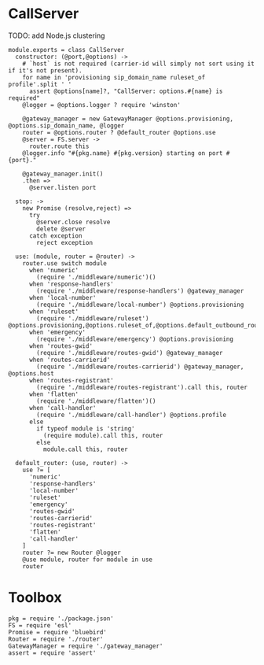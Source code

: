 CallServer
==========

TODO: add Node.js clustering

    module.exports = class CallServer
      constructor: (@port,@options) ->
        # `host` is not required (carrier-id will simply not sort using it if it's not present).
        for name in 'provisioning sip_domain_name ruleset_of profile'.split ' '
          assert @options[name]?, "CallServer: options.#{name} is required"
        @logger = @options.logger ? require 'winston'

        @gateway_manager = new GatewayManager @options.provisioning, @options.sip_domain_name, @logger
        router = @options.router ? @default_router @options.use
        @server = FS.server ->
          router.route this
        @logger.info "#{pkg.name} #{pkg.version} starting on port #{port}."

        @gateway_manager.init()
        .then =>
          @server.listen port

      stop: ->
        new Promise (resolve,reject) =>
          try
            @server.close resolve
            delete @server
          catch exception
            reject exception

      use: (module, router = @router) ->
        router.use switch module
          when 'numeric'
            (require './middleware/numeric')()
          when 'response-handlers'
            (require './middleware/response-handlers') @gateway_manager
          when 'local-number'
            (require './middleware/local-number') @options.provisioning
          when 'ruleset'
            (require './middleware/ruleset') @options.provisioning,@options.ruleset_of,@options.default_outbound_route
          when 'emergency'
            (require './middleware/emergency') @options.provisioning
          when 'routes-gwid'
            (require './middleware/routes-gwid') @gateway_manager
          when 'routes-carrierid'
            (require './middleware/routes-carrierid') @gateway_manager, @options.host
          when 'routes-registrant'
            (require './middleware/routes-registrant').call this, router
          when 'flatten'
            (require './middleware/flatten')()
          when 'call-handler'
            (require './middleware/call-handler') @options.profile
          else
            if typeof module is 'string'
              (require module).call this, router
            else
              module.call this, router

      default_router: (use, router) ->
        use ?= [
          'numeric'
          'response-handlers'
          'local-number'
          'ruleset'
          'emergency'
          'routes-gwid'
          'routes-carrierid'
          'routes-registrant'
          'flatten'
          'call-handler'
        ]
        router ?= new Router @logger
        @use module, router for module in use
        router

Toolbox
=======

    pkg = require './package.json'
    FS = require 'esl'
    Promise = require 'bluebird'
    Router = require './router'
    GatewayManager = require './gateway_manager'
    assert = require 'assert'
